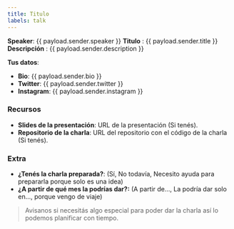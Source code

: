 ```yaml
---
title: Titulo
labels: talk
---
```

**Speaker**: {{ payload.sender.speaker }}
**Titulo** : {{ payload.sender.title }}
**Descripción** : {{ payload.sender.description }}

**Tus datos**:
- **Bio**: {{ payload.sender.bio }}
- **Twitter**: {{ payload.sender.twitter }}
- **Instagram**: {{ payload.sender.instagram }} 

### Recursos

* **Slides de la presentación**: URL de la presentación (Si tenés).
* **Repositorio de la charla**: URL del repositorio con el código de la charla (Si tenés).

### Extra

* **¿Tenés la charla preparada?**: (Sí, No todavía, Necesito ayuda para prepararla porque solo es una idea)
* **¿A partir de qué mes la podrías dar?:** (A partir de..., La podría dar solo en..., porque vengo de viaje)

> Avisanos si necesitás algo especial para poder dar la charla así lo podemos planificar con tiempo.
